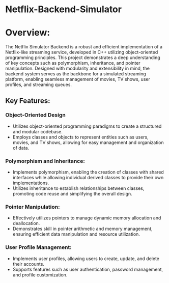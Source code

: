 # Netflix-Backend-Simulator

# Overview:
The Netflix Simulator Backend is a robust and efficient implementation of a Netflix-like streaming service, developed in C++ utilizing object-oriented programming principles. This project demonstrates a deep understanding of key concepts such as polymorphism, inheritance, and pointer manipulation. Designed with modularity and extensibility in mind, the backend system serves as the backbone for a simulated streaming platform, enabling seamless management of movies, TV shows, user profiles, and streaming queues.
## Key Features:

### Object-Oriented Design

- Utilizes object-oriented programming paradigms to create a structured and modular codebase.
- Employs classes and objects to represent entities such as users, movies, and TV shows, allowing for easy management and organization of data.

### Polymorphism and Inheritance:

- Implements polymorphism, enabling the creation of classes with shared interfaces while allowing individual derived classes to provide their own implementations.
- Utilizes inheritance to establish relationships between classes, promoting code reuse and simplifying the overall design.

### Pointer Manipulation:

- Effectively utilizes pointers to manage dynamic memory allocation and deallocation.
- Demonstrates skill in pointer arithmetic and memory management, ensuring efficient data manipulation and resource utilization.

### User Profile Management:

- Implements user profiles, allowing users to create, update, and delete their accounts.
- Supports features such as user authentication, password management, and profile customization.
